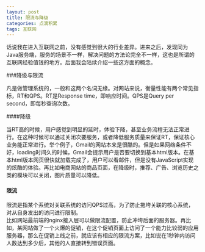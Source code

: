 ```yaml
---
layout: post
title: 限流与降级
categories: 点滴积累
tags: 互联网
---
```


话说我在进入互联网之前，没有感觉到很大的行业差异。进来之后，发现同为Java服务端，服务的场景不一样，解决问题的方法论完全不一样，这也是所谓的互联网经验值钱的地方。后面我会陆续介绍一些这方面的概念。

###降级与限流

凡是做管理系统的，一般和这两个名词无缘。对网站来说，衡量性能有两个常见指标，RT和QPS。RT是Response time，即响应时间。QPS是Query per second，即每秒查询次数。  

####降级

当RT高的时候，用户感觉到明显的延时，体验下降，甚至业务流程无法正常进行。在这种时候可以通过关闭次要服务，或者降低服务质量来保证RT，保证核心业务能正常进行。举个例子，Gmail的网站本来是很酷的。但是如果网络条件不好，loading时间久的时候，Gmail会提示用户是否要切换到基本html版本。在基本html版本网页很快就加载完成了，用户可以看邮件，但是没有JavaScript实现的炫酷的体验。再比如电商网站的商品页面，在降级时，推荐、广告、浏览历史之类的模块可以关闭，图片质量可以降低。  

#### 限流

限流是指某个系统对关联系统的访问QPS过高，为了防止拖垮关联的核心系统，对从自身发出的访问进行限制。  
比如网站最前端的nginx接入层可以做限流配置，防止冲垮后面的服务器。再比如，某网站做了一个火爆的促销，在这个促销页面上访问了一个能力比较弱的应用服务器，那么在促销上线之前，就应该有相应的限流方案，比如说在1秒钟内访问人数达到多少后，其他的人直接转到错误页面。